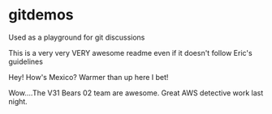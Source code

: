 # gitdemos
Used as a playground for git discussions

This is a very very VERY awesome readme even if it doesn't follow Eric's guidelines

Hey! How's Mexico? Warmer than up here I bet!

Wow....The V31 Bears 02 team are awesome. Great AWS detective work last night.
